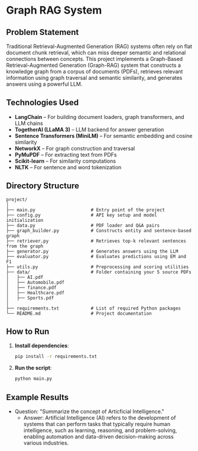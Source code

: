 # Graph RAG System

## Problem Statement

Traditional Retrieval-Augmented Generation (RAG) systems often rely on flat document chunk retrieval, which can miss deeper semantic and relational connections between concepts. This project implements a Graph-Based Retrieval-Augmented Generation (Graph-RAG) system that constructs a knowledge graph from a corpus of documents (PDFs), retrieves relevant information using graph traversal and semantic similarity, and generates answers using a powerful LLM.

## Technologies Used

- **LangChain** – For building document loaders, graph transformers, and LLM chains  
- **TogetherAI (LLaMA 3)** – LLM backend for answer generation  
- **Sentence Transformers (MiniLM)** – For semantic embedding and cosine similarity  
- **NetworkX** – For graph construction and traversal  
- **PyMuPDF** – For extracting text from PDFs  
- **Scikit-learn** – For similarity computations  
- **NLTK** – For sentence and word tokenization  

## Directory Structure

```
project/
│
├── main.py                     # Entry point of the project
├── config.py                   # API key setup and model initialization
├── data.py                     # PDF loader and Q&A pairs
├── graph_builder.py            # Constructs entity and sentence-based graph
├── retriever.py                # Retrieves top-k relevant sentences from the graph
├── generator.py                # Generates answers using the LLM
├── evaluator.py                # Evaluates predictions using EM and F1
├── utils.py                    # Preprocessing and scoring utilities
├── data/                       # Folder containing your 5 source PDFs
│   ├── AI.pdf
│   ├── Automobile.pdf
│   ├── finance.pdf
│   ├── Healthcare.pdf
│   ├── Sports.pdf
│
├── requirements.txt            # List of required Python packages
└── README.md                   # Project documentation
```

## How to Run

1. **Install dependencies**:

   ```bash
   pip install -r requirements.txt
   ```

2. **Run the script**:

   ```bash
   python main.py
   ```

## Example Results

- Question: "Summarize the concept of Articficial Intelligence."
  - Answer: Artificial Intelligence (AI) refers to the development of systems that can perform tasks that typically require human intelligence, such as learning, reasoning, and problem-solving, enabling automation and data-driven decision-making across various industries.
